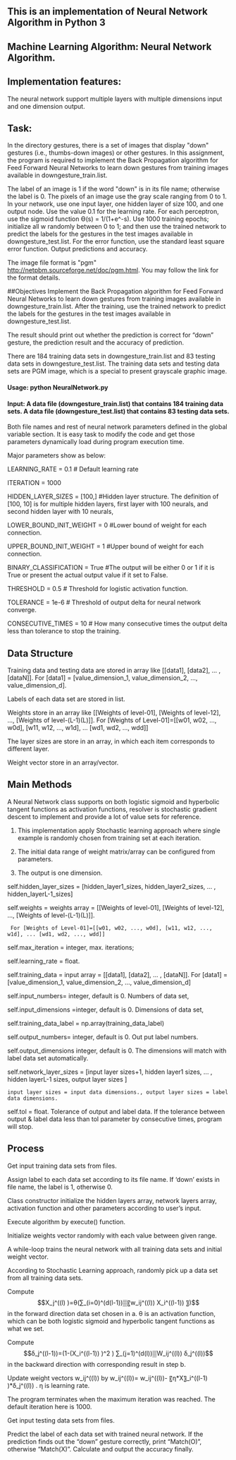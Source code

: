 ## This is an implementation of Neural Network Algorithm in Python 3

## Machine Learning Algorithm: Neural Network Algorithm.

## Implementation features:
The neural network support multiple layers with multiple dimensions input and one dimension output.

## Task:
In the directory gestures, there is a set of images that display "down" gestures (i.e., thumbs-down images) or other gestures. In this assignment, the program is required to implement the Back Propagation algorithm for Feed Forward Neural Networks to learn down gestures from training images available in downgesture_train.list. 


The label of an image is 1 if the word "down" is in its file name; otherwise the label is 0. The pixels of an image use the gray scale ranging from 0 to 1. In your network, use one input layer, one hidden layer of size 100, and one output node. Use the value 0.1 for the learning rate. For each perceptron, use the sigmoid function Ɵ(s) = 1/(1+e^-s). Use 1000 training epochs; initialize all w randomly between 0 to 1; and then use the trained network to predict the labels for the gestures in the test images available in downgesture_test.list. For the error function, use the standard least square error function. Output predictions and accuracy.


The image file format is "pgm" <http://netpbm.sourceforge.net/doc/pgm.html>. You may follow the link for the format details. 


##Objectives
Implement the Back Propagation algorithm for Feed Forward Neural Networks to learn down gestures from training images available in downgesture_train.list. After the training, use the trained network to predict the labels for the gestures in the test images available in downgesture_test.list.

The result should print out whether the prediction is correct for “down” gesture, the prediction result and the accuracy of prediction.

There are 184 training data sets in downgesture_train.list and 83 testing data sets in downgesture_test.list. The training data sets and testing data sets are PGM image, which is a special to present grayscale graphic image.

#### Usage: python NeuralNetwork.py

#### Input: A data file (downgesture_train.list) that contains 184 training data sets. A data file (downgesture_test.list) that contains 83 testing data sets. 
Both file names and rest of neural network parameters defined in the global variable section. It is easy task to modify the code and get those parameters dynamically load during program execution time.

Major parameters show as below:


LEARNING_RATE = 0.1 # Default learning rate


ITERATION = 1000


HIDDEN_LAYER_SIZES = [100,] #Hidden layer structure. The definition of [100, 10] is for multiple hidden layers, first layer with 100 neurals, and second hidden layer with 10 neurals,  


LOWER_BOUND_INIT_WEIGHT = 0 #Lower bound of weight for each connection.


UPPER_BOUND_INIT_WEIGHT = 1 #Upper bound of weight for each connection.


BINARY_CLASSIFICATION = True #The output will be either 0 or 1 if it is True or present the actual output value if it set to False.


THRESHOLD = 0.5 # Threshold for logistic activation function.


TOLERANCE = 1e-6 # Threshold of output delta for neural network converge.


CONSECUTIVE_TIMES = 10 # How many consecutive times the output delta less than tolerance to stop the training.


## Data Structure
Training data and testing data are stored in array like [[data1], [data2], ... , [dataN]]. For [data1] = [value_dimension_1, value_dimension_2, ..., value_dimension_d].


Labels of each data set are stored in list.


Weights store in an array like [[Weights of level-01], [Weights of level-12], ..., [Weights of level-(L-1)(L)]]. For [Weights of Level-01]=[[w01, w02, ..., w0d], [w11, w12, ..., w1d], ... [wd1, wd2, ..., wdd]]


The layer sizes are store in an array, in which each item corresponds to different layer.


Weight vector store in an array/vector.


## Main Methods
A Neural Network class supports on both logistic sigmoid and hyperbolic tangent functions as activation functions, resolver is stochastic gradient descent to implement and provide a lot of value sets for reference.


1. This implementation apply Stochastic learning approach where single example is randomly chosen from training set at each iteration.


2. The initial data range of weight matrix/array can be configured from parameters.


3. The output is one dimension.
        


self.hidden_layer_sizes = [hidden_layer1_sizes, hidden_layer2_sizes, ... , hidden_layerL-1_sizes]     


self.weights = weights array = [[Weights of level-01], [Weights of level-12], ..., [Weights of level-(L-1)(L)]]. 


     For [Weights of Level-01]=[[w01, w02, ..., w0d], [w11, w12, ..., w1d], ... [wd1, wd2, ..., wdd]]


self.max_iteration = integer, max. iterations;


self.learning_rate = float.


self.training_data = input array = [[data1], [data2], ... , [dataN]]. For [data1] = [value_dimension_1, value_dimension_2, ..., value_dimension_d]


self.input_numbers= integer, default is 0. Numbers of data set,


self.input_dimensions =integer, default is 0. Dimensions of data set, 


self.training_data_label = np.array(training_data_label)


self.output_numbers= integer, default is 0. Out put label numbers.


self.output_dimensions integer, default is 0. The dimensions will match with label data set automatically. 



self.network_layer_sizes = [input layer sizes+1, hidden layer1 sizes, ... , hidden layerL-1 sizes, output layer sizes ] 


    input layer sizes = input data dimensions., output layer sizes = label data dimensions.


self.tol = float. Tolerance of output and label data. If the tolerance between output & label data less than tol parameter by consecutive times, program will stop. 


## Process
Get input training data sets from files.


Assign label to each data set according to its file name. If ‘down’ exists in file name, the label is 1, otherwise 0.


Class constructor initialize the hidden layers array, network layers array, activation function and other parameters according to user’s input.


Execute algorithm by execute() function.


Initialize weights vector randomly with each value between given range.


A while-loop trains the neural network with all training data sets and initial weight vector.


According to Stochastic Learning approach, randomly pick up a data set from all training data sets.


Compute $$X_j^((l) )=θ(∑_(i=0)^(d(l-1))▒〖w_ij^((l)) X_i^((l-1)) 〗)$$ in the forward direction data set chosen in a. θ is an activation function, which can be both logistic sigmoid and hyperbolic tangent functions as what we set.	


Compute $$δ_j^((l-1))=(1-(X_i^((l-1)) )^2 ) ∑_(j=1)^(d(l))▒W_ij^((l))  δ_j^((l))$$ in the backward direction with corresponding result in step b.


Update weight vectors w_ij^((l)) by w_ij^((l))= w_ij^((l))- 〖η*X〗_i^((l-1) )*δ_j^((l)) . η is learning rate.


The program terminates when the maximum iteration was reached. The default iteration here is 1000.


Get input testing data sets from files.


Predict the label of each data set with trained neural network. If the prediction finds out the “down” gesture correctly, print “Match(O)”, otherwise “Match(X)”. Calculate and output the accuracy finally.


